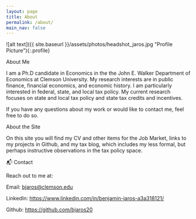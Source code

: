 ```yaml
---
layout: page
title: About
permalink: /about/
main_nav: false
---
```


![alt text]({{ site.baseurl }}/assets/photos/headshot_jaros.jpg "Profile Picture"){:.profile}

About Me

I am a Ph.D candidate in Economics in the the John E. Walker Department of Economics at Clemson University.  My research interests are in public finance, financial economics, and economic history.  I am particularly interested in federal, state, and local tax policy.   My current research focuses on state and local tax policy and state tax credits and incentives.
 
If you have any questions about my work or would like to contact me, feel free to do so.


About the Site

On this site you will find my CV and other items for the Job Market, links to my projects in Github, and my tax blog, which includes my less formal, but perhaps instructive observations in the tax policy space. 

📬 Contact

Reach out to me at:

Email: bjaros@clemson.edu

LinkedIn: https://www.linkedin.com/in/benjamin-jaros-a3a318121/

Github: https://github.com/bjaros20

